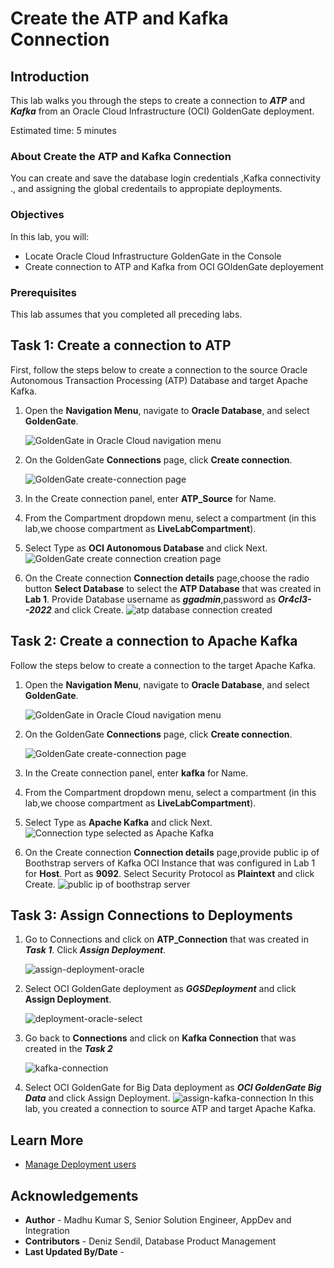 # Create the ATP and Kafka Connection

## Introduction

This lab walks you through the steps to create a connection to ***ATP*** and ***Kafka*** from an Oracle Cloud Infrastructure (OCI) GoldenGate deployment.

Estimated time: 5 minutes

### About Create the ATP and Kafka Connection

You can create and save the database login credentials ,Kafka connectivity ., and assigning the global credentails to appropiate deployments.

### Objectives

In this lab, you will:
* Locate Oracle Cloud Infrastructure GoldenGate in the Console
* Create connection to ATP and Kafka from OCI GOldenGate deployement


### Prerequisites

This lab assumes that you completed all preceding labs.

## Task 1: Create a connection to ATP

First, follow the steps below to create a connection to the source Oracle Autonomous Transaction Processing \(ATP\) Database and target Apache Kafka.

1.  Open the **Navigation Menu**, navigate to **Oracle Database**, and select **GoldenGate**.

    ![GoldenGate in Oracle Cloud navigation menu](images/database-goldengate.png " ")

2.  On the GoldenGate **Connections** page, click **Create connection**.

    ![GoldenGate create-connection page](images/connection-select.png " ")

3.  In the Create connection panel, enter **ATP_Source** for Name.

4.  From the Compartment dropdown menu, select a compartment (in this lab,we choose compartment as **LiveLabCompartment**).

5.  Select Type as **OCI Autonomous Database** and click Next.
    ![GoldenGate create connection creation page](images/oci-connection-choose.png " ")

6.  On the Create connection **Connection details** page,choose the radio button **Select Database** to select the **ATP Database** that was created in **Lab 1**. Provide Database username as ***ggadmin***,password as ***Or4cl3--2022*** and click Create.
    ![atp database connection created](images/create-atp-connection.png " ")



## Task 2: Create a connection to Apache Kafka

Follow the steps below to create a connection to the target  Apache Kafka.

1.  Open the **Navigation Menu**, navigate to **Oracle Database**, and select **GoldenGate**.

    ![GoldenGate in Oracle Cloud navigation menu](images/database-goldengate.png " ")

2.  On the GoldenGate **Connections** page, click **Create connection**.

    ![GoldenGate create-connection page](images/connection-select.png " ")

3.  In the Create connection panel, enter **kafka** for Name.

4.  From the Compartment dropdown menu, select a compartment (in this lab,we choose compartment as **LiveLabCompartment**).

5.  Select Type as **Apache Kafka** and click Next.
    ![Connection type selected as Apache Kafka](images/kafka-connection-choose.png " ")

6.  On the Create connection **Connection details** page,provide public ip of Boothstrap servers of Kafka OCI Instance that was configured in Lab 1 for **Host**. Port as **9092**. Select Security Protocol as **Plaintext** and click Create.
    ![public ip of boothstrap server](images/bootstrap-server-details.png " ")

## Task 3: Assign Connections to Deployments
1. Go to Connections and click on **ATP_Connection** that was created in ***Task 1***. Click ***Assign Deployment***.

    ![assign-deployment-oracle](images/assign-deployment-oracle.png " ")
2. Select OCI GoldenGate deployment as ***GGSDeployment***  and click **Assign Deployment**.

    ![deployment-oracle-select](images/deployment-oracle-select.png " ")

3.	Go back to **Connections** and click on **Kafka Connection** that was created in the ***Task 2***

    ![kafka-connection](images/assign-kafka-connection.png " ")
4.	Select OCI GoldenGate for Big Data deployment as ***OCI GoldenGate Big Data***  and click Assign Deployment.
    ![assign-kafka-connection](images/kafka-connection.png " ")
In this lab, you created a connection to source ATP and target Apache Kafka.

## Learn More

* [Manage Deployment users](https://docs.oracle.com/en/cloud/paas/goldengate-service/using/manage-user-accounts.html#GUID-56E2E146-7713-4094-8BEC-7C138064EB21)

## Acknowledgements
* **Author** - Madhu Kumar S, Senior Solution Engineer, AppDev and Integration 
* **Contributors** -  Deniz Sendil, Database Product Management
* **Last Updated By/Date** - 
